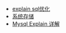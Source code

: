 - [explain sql优化](https://www.cnblogs.com/toSeeMyDream/p/7087221.html)
- [系统存储](https://blog.csdn.net/column/details/12844.html?&page=2)
- [Mysql Explain 详解](http://www.cnitblog.com/aliyiyi08/archive/2008/09/09/48878.html)
